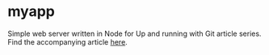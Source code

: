 # myapp
Simple web server written in Node for Up and running with Git article series. Find the accompanying article [here](https://www.attosol.com/getting-started-with-git-part-1/).
